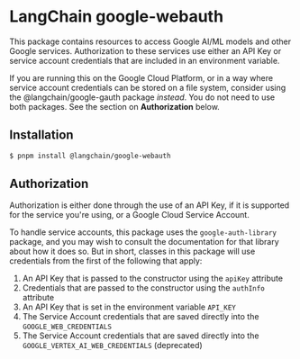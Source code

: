 # LangChain google-webauth

This package contains resources to access Google AI/ML models
and other Google services. Authorization to these services use
either an API Key or service account credentials that are included
in an environment variable.

If you are running this on the Google Cloud Platform, or in a way
where service account credentials can be stored on a file system,
consider using the @langchain/google-gauth
package _instead_. You do not need to use both packages. See the
section on **Authorization** below.

## Installation

```bash
$ pnpm install @langchain/google-webauth
```

## Authorization

Authorization is either done through the use of an API Key, if it is
supported for the service you're using, or a Google Cloud Service
Account.

To handle service accounts, this package uses the `google-auth-library`
package, and you may wish to consult the documentation for that library
about how it does so. But in short, classes in this package will use
credentials from the first of the following that apply:

1. An API Key that is passed to the constructor using the `apiKey` attribute
2. Credentials that are passed to the constructor using the `authInfo` attribute
3. An API Key that is set in the environment variable `API_KEY`
4. The Service Account credentials that are saved directly into the
   `GOOGLE_WEB_CREDENTIALS`
5. The Service Account credentials that are saved directly into the
   `GOOGLE_VERTEX_AI_WEB_CREDENTIALS` (deprecated)
